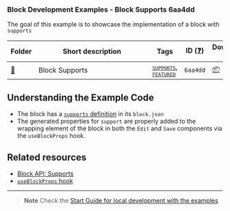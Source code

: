 ### Block Development Examples - Block Supports 6aa4dd

The goal of this example is to showcase the implementation of a block with `supports`

<!-- Please, do not remove these @TABLE EXAMPLES BEGIN and @TABLE EXAMPLES END comments or modify the table inside. This table is automatically generated from the data at _data/examples.json and _data/tags.json -->
<!-- @TABLE EXAMPLES BEGIN -->
| Folder                                                                                                 | <span style="display: inline-block; width:250px">Short description</span> | Tags                                                                                                                                                                                                                                                               | ID ([❓](https://github.com/WordPress/block-development-examples/wiki/04-Why-an-ID-for-every-example%3F "Why an ID for every example?")) | Download .zip                                                                                                                                                                                                                                                     | Live Demo                                                                                                                                                                                                                                                                                                                                                                             |
| ------------------------------------------------------------------------------------------------------ | ------------------------------------------------------------------------- | ------------------------------------------------------------------------------------------------------------------------------------------------------------------------------------------------------------------------------------------------------------------ | --------------------------------------------------------------------------------------------------------------------------------------- | ----------------------------------------------------------------------------------------------------------------------------------------------------------------------------------------------------------------------------------------------------------------- | ------------------------------------------------------------------------------------------------------------------------------------------------------------------------------------------------------------------------------------------------------------------------------------------------------------------------------------------------------------------------------------- |
| [📁](https://github.com/WordPress/block-development-examples/tree/trunk/plugins/block-supports-6aa4dd) | Block Supports                                                            | <small><code><a href="https://github.com/WordPress/block-development-examples/wiki/03-Tags#supports">SUPPORTS</a></code></small>, <small><code><a href="https://github.com/WordPress/block-development-examples/wiki/03-Tags#featured">FEATURED</a></code></small> | `6aa4dd`                                                                                                                                | [📦](https://raw.githubusercontent.com/WordPress/block-development-examples/deploy/zips/block-supports-6aa4dd.zip "Install the plugin using this zip and activate it. Then use the ID of the block (6aa4dd) to find it and add it to a post to see it in action") | [![](https://raw.githubusercontent.com/WordPress/block-development-examples/trunk/_assets/icon-wp.svg)](https://playground.wordpress.net/?blueprint-url=https://raw.githubusercontent.com/WordPress/block-development-examples/trunk/plugins/block-supports-6aa4dd/_playground/blueprint.json "Use the ID of the block (6aa4dd) to find it and add it to a post to see it in action") |
<!-- @TABLE EXAMPLES END -->

## Understanding the Example Code

- The block has a [`supports` definition](https://github.com/WordPress/block-development-examples/blob/e804d8416775de94fccae27be6f26ae0ae75b3d9/plugins/block-supports-6aa4dd/src/block.json#L25) in its `block.json`
- The generated properties for `support` are properly added to the wrapping element of the block in both the `Edit` and `Save` components via the `useBlockProps` hook.

## Related resources

- [Block API: Supports](https://developer.wordpress.org/block-editor/reference-guides/block-api/block-supports/)
- [`useBlockProps` hook](https://developer.wordpress.org/block-editor/reference-guides/packages/packages-block-editor/#useblockprops) 

----

> **Note**
> Check the [Start Guide for local development with the examples](https://github.com/WordPress/block-development-examples/wiki/02-Examples#start-guide-for-local-development-with-the-examples)